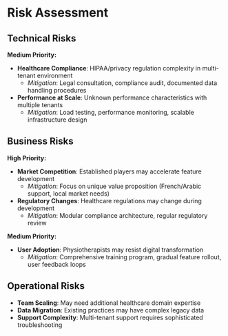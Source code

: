 # Risk Assessment

## Technical Risks

**Medium Priority:**

- **Healthcare Compliance**: HIPAA/privacy regulation complexity in multi-tenant environment
  - _Mitigation_: Legal consultation, compliance audit, documented data handling procedures
- **Performance at Scale**: Unknown performance characteristics with multiple tenants
  - _Mitigation_: Load testing, performance monitoring, scalable infrastructure design

## Business Risks

**High Priority:**

- **Market Competition**: Established players may accelerate feature development
  - _Mitigation_: Focus on unique value proposition (French/Arabic support, local market needs)
- **Regulatory Changes**: Healthcare regulations may change during development
  - _Mitigation_: Modular compliance architecture, regular regulatory review

**Medium Priority:**

- **User Adoption**: Physiotherapists may resist digital transformation
  - _Mitigation_: Comprehensive training program, gradual feature rollout, user feedback loops

## Operational Risks

- **Team Scaling**: May need additional healthcare domain expertise
- **Data Migration**: Existing practices may have complex legacy data
- **Support Complexity**: Multi-tenant support requires sophisticated troubleshooting
